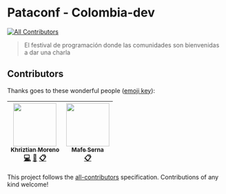 # Pataconf - Colombia-dev
[![All Contributors](https://img.shields.io/badge/all_contributors-2-orange.svg?style=flat-square)](#contributors)
> El festival de programación donde las comunidades son bienvenidas a dar una charla


## Contributors

Thanks goes to these wonderful people ([emoji key](https://github.com/kentcdodds/all-contributors#emoji-key)):

<!-- ALL-CONTRIBUTORS-LIST:START - Do not remove or modify this section -->
| [<img src="https://avatars1.githubusercontent.com/u/1481964?v=4" width="100px;"/><br /><sub>Khriztian Moreno</sub>](http://khriztianmoreno.com/)<br />[💻](https://github.com/colombia-dev/pataconf/commits?author=khriztianmoreno "Code") [🎨](#design-khriztianmoreno "Design") [📋](#eventOrganizing-khriztianmoreno "Event Organizing") | [<img src="https://avatars2.githubusercontent.com/u/14205513?v=4" width="100px;"/><br /><sub>Mafe Serna</sub>](https://github.com/mafesernaarboleda)<br />[📋](#eventOrganizing-mafesernaarboleda "Event Organizing") |
| :---: | :---: |
<!-- ALL-CONTRIBUTORS-LIST:END -->

This project follows the [all-contributors](https://github.com/kentcdodds/all-contributors) specification. Contributions of any kind welcome!